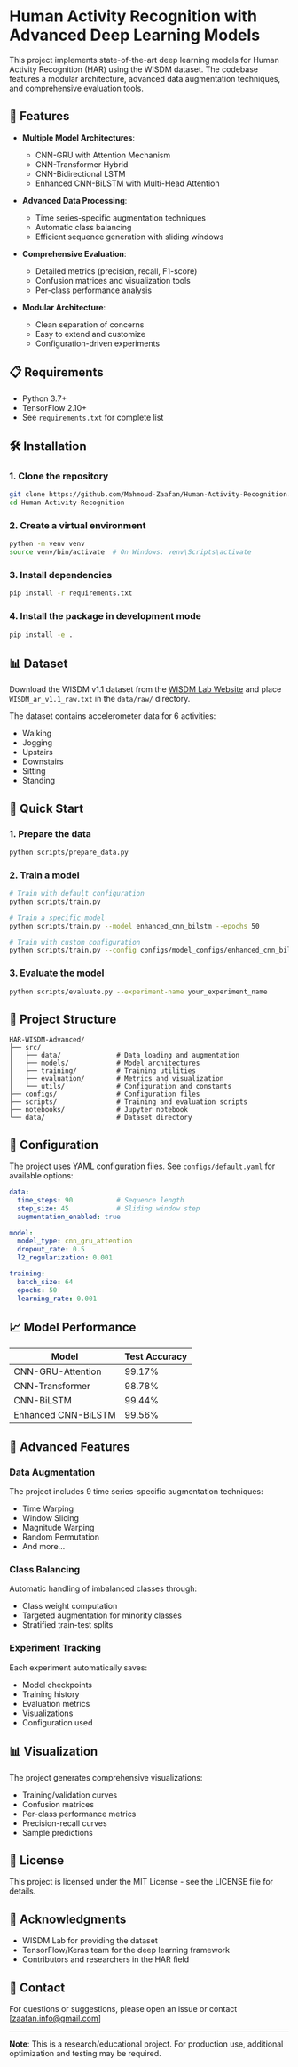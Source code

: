 # Human Activity Recognition with Advanced Deep Learning Models

This project implements state-of-the-art deep learning models for Human Activity Recognition (HAR) using the WISDM dataset. The codebase features a modular architecture, advanced data augmentation techniques, and comprehensive evaluation tools.

## 🚀 Features

- **Multiple Model Architectures**:
  - CNN-GRU with Attention Mechanism
  - CNN-Transformer Hybrid
  - CNN-Bidirectional LSTM
  - Enhanced CNN-BiLSTM with Multi-Head Attention

- **Advanced Data Processing**:
  - Time series-specific augmentation techniques
  - Automatic class balancing
  - Efficient sequence generation with sliding windows

- **Comprehensive Evaluation**:
  - Detailed metrics (precision, recall, F1-score)
  - Confusion matrices and visualization tools
  - Per-class performance analysis

- **Modular Architecture**:
  - Clean separation of concerns
  - Easy to extend and customize
  - Configuration-driven experiments

## 📋 Requirements

- Python 3.7+
- TensorFlow 2.10+
- See `requirements.txt` for complete list

## 🛠️ Installation

### 1. Clone the repository
```bash
git clone https://github.com/Mahmoud-Zaafan/Human-Activity-Recognition.git
cd Human-Activity-Recognition
```

### 2. Create a virtual environment
```bash
python -m venv venv
source venv/bin/activate  # On Windows: venv\Scripts\activate
```

### 3. Install dependencies
```bash
pip install -r requirements.txt
```

### 4. Install the package in development mode
```bash
pip install -e .
```

## 📊 Dataset

Download the WISDM v1.1 dataset from the [WISDM Lab Website](https://www.cis.fordham.edu/wisdm/dataset.php) and place `WISDM_ar_v1.1_raw.txt` in the `data/raw/` directory.

The dataset contains accelerometer data for 6 activities:
- Walking
- Jogging
- Upstairs
- Downstairs
- Sitting
- Standing

## 🚄 Quick Start

### 1. Prepare the data
```bash
python scripts/prepare_data.py
```

### 2. Train a model
```bash
# Train with default configuration
python scripts/train.py

# Train a specific model
python scripts/train.py --model enhanced_cnn_bilstm --epochs 50

# Train with custom configuration
python scripts/train.py --config configs/model_configs/enhanced_cnn_bilstm.yaml
```

### 3. Evaluate the model
```bash
python scripts/evaluate.py --experiment-name your_experiment_name
```

## 📁 Project Structure

```
HAR-WISDM-Advanced/
├── src/
│   ├── data/              # Data loading and augmentation
│   ├── models/            # Model architectures
│   ├── training/          # Training utilities
│   ├── evaluation/        # Metrics and visualization
│   └── utils/             # Configuration and constants
├── configs/               # Configuration files
├── scripts/               # Training and evaluation scripts
├── notebooks/             # Jupyter notebook
└── data/                  # Dataset directory
```

## 🔧 Configuration

The project uses YAML configuration files. See `configs/default.yaml` for available options:

```yaml
data:
  time_steps: 90           # Sequence length
  step_size: 45            # Sliding window step
  augmentation_enabled: true

model:
  model_type: cnn_gru_attention
  dropout_rate: 0.5
  l2_regularization: 0.001

training:
  batch_size: 64
  epochs: 50
  learning_rate: 0.001
```

## 📈 Model Performance

| Model | Test Accuracy |
|-------|--------------|
| CNN-GRU-Attention | 99.17% |
| CNN-Transformer | 98.78% |
| CNN-BiLSTM | 99.44% |
| Enhanced CNN-BiLSTM | 99.56% |

## 🧪 Advanced Features

### Data Augmentation
The project includes 9 time series-specific augmentation techniques:
- Time Warping
- Window Slicing
- Magnitude Warping
- Random Permutation
- And more...

### Class Balancing
Automatic handling of imbalanced classes through:
- Class weight computation
- Targeted augmentation for minority classes
- Stratified train-test splits

### Experiment Tracking
Each experiment automatically saves:
- Model checkpoints
- Training history
- Evaluation metrics
- Visualizations
- Configuration used

## 📊 Visualization

The project generates comprehensive visualizations:
- Training/validation curves
- Confusion matrices
- Per-class performance metrics
- Precision-recall curves
- Sample predictions


## 📄 License

This project is licensed under the MIT License - see the LICENSE file for details.

## 🙏 Acknowledgments

- WISDM Lab for providing the dataset
- TensorFlow/Keras team for the deep learning framework
- Contributors and researchers in the HAR field

## 📧 Contact

For questions or suggestions, please open an issue or contact [zaafan.info@gmail.com]

---

**Note**: This is a research/educational project. For production use, additional optimization and testing may be required.
